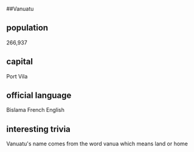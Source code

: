 ##Vanuatu
## population
   
   266,937

## capital

   Port Vila
 
## official language
   
   Bislama
   French
   English

## interesting trivia

   Vanuatu's name comes from the word vanua which means land or home

